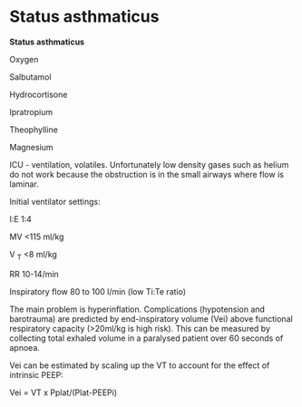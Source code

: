 ---
---
# Status asthmaticus

**Status asthmaticus**

Oxygen

Salbutamol

Hydrocortisone

Ipratropium

Theophylline

Magnesium

ICU - ventilation, volatiles. Unfortunately low density gases such as
helium do not work because the obstruction is in the small airways where
flow is laminar.

Initial ventilator settings:

I:E 1:4

MV &lt;115 ml/kg

V <sub>T</sub> &lt;8 ml/kg

RR 10-14/min

Inspiratory flow 80 to 100 l/min (low Ti:Te ratio)

The main problem is hyperinflation. Complications (hypotension and
barotrauma) are predicted by end-inspiratory volume (Vei) above
functional respiratory capacity (&gt;20ml/kg is high risk). This can be
measured by collecting total exhaled volume in a paralysed patient over
60 seconds of apnoea.

Vei can be estimated by scaling up the VT to account for the effect of
intrinsic PEEP:

Vei = VT x Pplat/(Plat-PEEPi)

